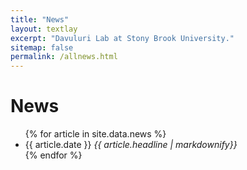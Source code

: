 ```yaml
---
title: "News"
layout: textlay
excerpt: "Davuluri Lab at Stony Brook University."
sitemap: false
permalink: /allnews.html
---
```


# News

<!-- {% for article in site.data.news %}
<p>{{ article.date }} <br>
<em>{{ article.headline | markdownify}}</em></p>
{% endfor %} -->


<div class="col-sm-12 clearfix">

<ul style="overflow: hidden">
  {% for article in site.data.news %}
  <li>{{ article.date }} <i>{{ article.headline | markdownify}}</i> </li>
  {% endfor %}
</ul>